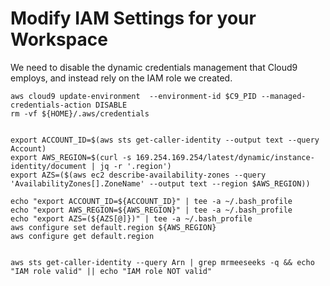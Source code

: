 # Modify IAM Settings for your Workspace

We need to disable the dynamic credentials management that Cloud9 employs, and instead rely on the IAM role we created.

```
aws cloud9 update-environment  --environment-id $C9_PID --managed-credentials-action DISABLE
rm -vf ${HOME}/.aws/credentials


export ACCOUNT_ID=$(aws sts get-caller-identity --output text --query Account)
export AWS_REGION=$(curl -s 169.254.169.254/latest/dynamic/instance-identity/document | jq -r '.region')
export AZS=($(aws ec2 describe-availability-zones --query 'AvailabilityZones[].ZoneName' --output text --region $AWS_REGION))

echo "export ACCOUNT_ID=${ACCOUNT_ID}" | tee -a ~/.bash_profile
echo "export AWS_REGION=${AWS_REGION}" | tee -a ~/.bash_profile
echo "export AZS=(${AZS[@]})" | tee -a ~/.bash_profile
aws configure set default.region ${AWS_REGION}
aws configure get default.region


aws sts get-caller-identity --query Arn | grep mrmeeseeks -q && echo "IAM role valid" || echo "IAM role NOT valid"

```
